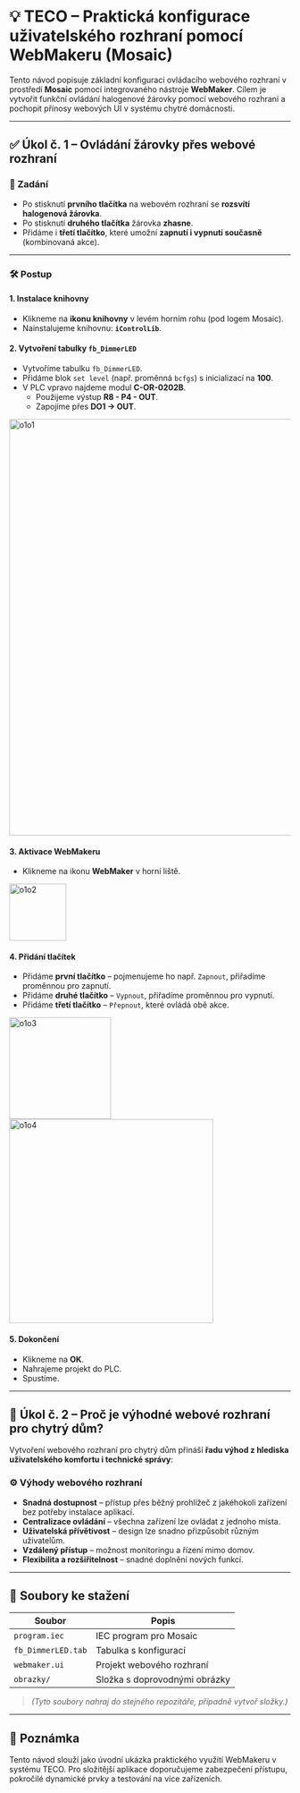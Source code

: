 # 💡 TECO – Praktická konfigurace uživatelského rozhraní pomocí WebMakeru (Mosaic)

Tento návod popisuje základní konfiguraci ovládacího webového rozhraní v prostředí **Mosaic** pomocí integrovaného nástroje **WebMaker**. Cílem je vytvořit funkční ovládání halogenové žárovky pomocí webového rozhraní a pochopit přínosy webových UI v systému chytré domácnosti.

---

## ✅ Úkol č. 1 – Ovládání žárovky přes webové rozhraní

### 🎯 Zadání

- Po stisknutí **prvního tlačítka** na webovém rozhraní se **rozsvítí halogenová žárovka**.
- Po stisknutí **druhého tlačítka** žárovka **zhasne**.
- Přidáme i **třetí tlačítko**, které umožní **zapnutí i vypnutí současně** (kombinovaná akce).

---

### 🛠️ Postup

#### 1. Instalace knihovny

- Klikneme na **ikonu knihovny** v levém horním rohu (pod logem Mosaic).
- Nainstalujeme knihovnu: **`iControlLib`**.

#### 2. Vytvoření tabulky `fb_DimmerLED`

- Vytvoříme tabulku `fb_DimmerLED`.
- Přidáme blok `set level` (např. proměnná `bcfgs`) s inicializací na **100**.
- V PLC vpravo najdeme modul **C-OR-0202B**.
  - Použijeme výstup **R8 - P4 - OUT**.
  - Zapojíme přes **DO1 → OUT**.

<img width="745" alt="o1o1" src="https://github.com/user-attachments/assets/745da9aa-97ec-4d7c-887b-b984fc788a42" />


#### 3. Aktivace WebMakeru

- Klikneme na ikonu **WebMaker** v horní liště.

<img width="102" alt="o1o2" src="https://github.com/user-attachments/assets/bf780a83-52ad-408a-a3a1-bcba3bf21caa" />


#### 4. Přidání tlačítek

- Přidáme **první tlačítko** – pojmenujeme ho např. `Zapnout`, přiřadíme proměnnou pro zapnutí.
- Přidáme **druhé tlačítko** – `Vypnout`, přiřadíme proměnnou pro vypnutí.
- Přidáme **třetí tlačítko** – `Přepnout`, které ovládá obě akce.
<img width="182" alt="o1o3" src="https://github.com/user-attachments/assets/3d71b852-2e43-43b7-a966-17b1d01f2e5b" />

<img width="365" alt="o1o4" src="https://github.com/user-attachments/assets/49392b2b-2854-4228-aeb6-d8a8d200effb" />


#### 5. Dokončení

- Klikneme na **OK**.
- Nahrajeme projekt do PLC.
- Spustíme.

---

## 💭 Úkol č. 2 – Proč je výhodné webové rozhraní pro chytrý dům?

Vytvoření webového rozhraní pro chytrý dům přináší **řadu výhod z hlediska uživatelského komfortu i technické správy**:

### ⚙️ Výhody webového rozhraní

- **Snadná dostupnost** – přístup přes běžný prohlížeč z jakéhokoli zařízení bez potřeby instalace aplikací.
- **Centralizace ovládání** – všechna zařízení lze ovládat z jednoho místa.
- **Uživatelská přívětivost** – design lze snadno přizpůsobit různým uživatelům.
- **Vzdálený přístup** – možnost monitoringu a řízení mimo domov.
- **Flexibilita a rozšiřitelnost** – snadné doplnění nových funkcí.

---

## 📎 Soubory ke stažení

| Soubor              | Popis                          |
|---------------------|-------------------------------|
| `program.iec`       | IEC program pro Mosaic         |
| `fb_DimmerLED.tab`  | Tabulka s konfigurací          |
| `webmaker.ui`       | Projekt webového rozhraní      |
| `obrazky/`          | Složka s doprovodnými obrázky  |

> *(Tyto soubory nahraj do stejného repozitáře, případně vytvoř složky.)*

---

## 📌 Poznámka

Tento návod slouží jako úvodní ukázka praktického využití WebMakeru v systému TECO. Pro složitější aplikace doporučujeme zabezpečení přístupu, pokročilé dynamické prvky a testování na více zařízeních.
